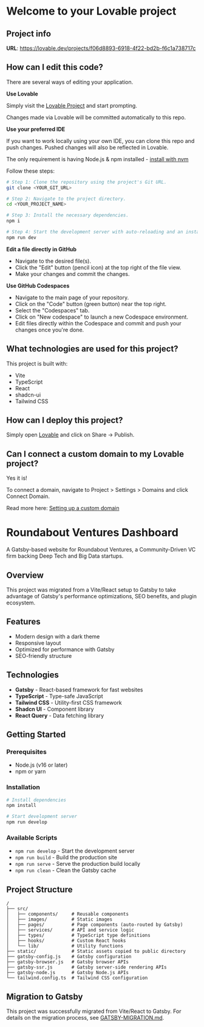 # Welcome to your Lovable project

## Project info

**URL**: https://lovable.dev/projects/f06d8893-6918-4f22-bd2b-f6c1a738717c

## How can I edit this code?

There are several ways of editing your application.

**Use Lovable**

Simply visit the [Lovable Project](https://lovable.dev/projects/f06d8893-6918-4f22-bd2b-f6c1a738717c) and start prompting.

Changes made via Lovable will be committed automatically to this repo.

**Use your preferred IDE**

If you want to work locally using your own IDE, you can clone this repo and push changes. Pushed changes will also be reflected in Lovable.

The only requirement is having Node.js & npm installed - [install with nvm](https://github.com/nvm-sh/nvm#installing-and-updating)

Follow these steps:

```sh
# Step 1: Clone the repository using the project's Git URL.
git clone <YOUR_GIT_URL>

# Step 2: Navigate to the project directory.
cd <YOUR_PROJECT_NAME>

# Step 3: Install the necessary dependencies.
npm i

# Step 4: Start the development server with auto-reloading and an instant preview.
npm run dev
```

**Edit a file directly in GitHub**

- Navigate to the desired file(s).
- Click the "Edit" button (pencil icon) at the top right of the file view.
- Make your changes and commit the changes.

**Use GitHub Codespaces**

- Navigate to the main page of your repository.
- Click on the "Code" button (green button) near the top right.
- Select the "Codespaces" tab.
- Click on "New codespace" to launch a new Codespace environment.
- Edit files directly within the Codespace and commit and push your changes once you're done.

## What technologies are used for this project?

This project is built with:

- Vite
- TypeScript
- React
- shadcn-ui
- Tailwind CSS

## How can I deploy this project?

Simply open [Lovable](https://lovable.dev/projects/f06d8893-6918-4f22-bd2b-f6c1a738717c) and click on Share -> Publish.

## Can I connect a custom domain to my Lovable project?

Yes it is!

To connect a domain, navigate to Project > Settings > Domains and click Connect Domain.

Read more here: [Setting up a custom domain](https://docs.lovable.dev/tips-tricks/custom-domain#step-by-step-guide)

# Roundabout Ventures Dashboard

A Gatsby-based website for Roundabout Ventures, a Community-Driven VC firm backing Deep Tech and Big Data startups.

## Overview

This project was migrated from a Vite/React setup to Gatsby to take advantage of Gatsby's performance optimizations, SEO benefits, and plugin ecosystem.

## Features

- Modern design with a dark theme
- Responsive layout
- Optimized for performance with Gatsby
- SEO-friendly structure

## Technologies

- **Gatsby** - React-based framework for fast websites
- **TypeScript** - Type-safe JavaScript
- **Tailwind CSS** - Utility-first CSS framework
- **Shadcn UI** - Component library
- **React Query** - Data fetching library

## Getting Started

### Prerequisites

- Node.js (v16 or later)
- npm or yarn

### Installation

```bash
# Install dependencies
npm install

# Start development server
npm run develop
```

### Available Scripts

- `npm run develop` - Start the development server
- `npm run build` - Build the production site
- `npm run serve` - Serve the production build locally
- `npm run clean` - Clean the Gatsby cache

## Project Structure

```
/
├── src/
│   ├── components/     # Reusable components
│   ├── images/         # Static images
│   ├── pages/          # Page components (auto-routed by Gatsby)
│   ├── services/       # API and service logic
│   ├── types/          # TypeScript type definitions
│   ├── hooks/          # Custom React hooks
│   └── lib/            # Utility functions
├── static/             # Static assets copied to public directory
├── gatsby-config.js    # Gatsby configuration
├── gatsby-browser.js   # Gatsby browser APIs
├── gatsby-ssr.js       # Gatsby server-side rendering APIs
├── gatsby-node.js      # Gatsby Node.js APIs
└── tailwind.config.ts  # Tailwind CSS configuration
```

## Migration to Gatsby

This project was successfully migrated from Vite/React to Gatsby. For details on the migration process, see [GATSBY-MIGRATION.md](./GATSBY-MIGRATION.md).
